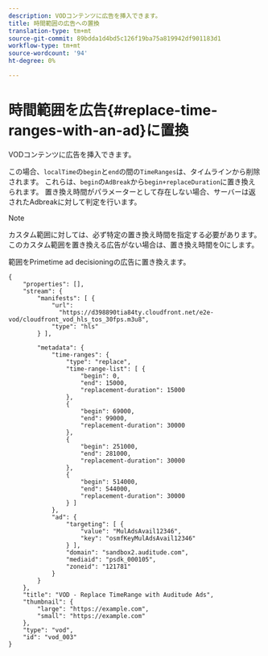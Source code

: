 ```yaml
---
description: VODコンテンツに広告を挿入できます。
title: 時間範囲の広告への置換
translation-type: tm+mt
source-git-commit: 89bdda1d4bd5c126f19ba75a819942df901183d1
workflow-type: tm+mt
source-wordcount: '94'
ht-degree: 0%

---
```



# 時間範囲を広告{#replace-time-ranges-with-an-ad}に置換

VODコンテンツに広告を挿入できます。

この場合、`localTime`の`begin`と`end`の間の`TimeRanges`は、タイムラインから削除されます。 これらは、`begin`の`AdBreak`から`begin+replaceDuration`に置き換えられます。 置き換え時間がパラメーターとして存在しない場合、サーバーは返されたAdbreakに対して判定を行います。

>[!NOTE]
>
>カスタム範囲に対しては、必ず特定の置き換え時間を指定する必要があります。 このカスタム範囲を置き換える広告がない場合は、置き換え時間を0にします。

範囲をPrimetime ad decisioningの広告に置き換えます。

```
{   
    "properties": [],
    "stream": {
        "manifests": [ {
            "url": 
              "https://d398890tia84ty.cloudfront.net/e2e-vod/cloudfront_vod_hls_tos_30fps.m3u8",
            "type": "hls"
        } ],
                 
        "metadata": {
            "time-ranges": {
                "type": "replace",
                "time-range-list": [ {
                    "begin": 0,
                    "end": 15000,
                    "replacement-duration": 15000 
                },
                {
                    "begin": 69000,
                    "end": 99000,
                    "replacement-duration": 30000
                },
                {
                    "begin": 251000,
                    "end": 281000,
                    "replacement-duration": 30000
                },
                {
                    "begin": 514000,
                    "end": 544000,
                    "replacement-duration": 30000
                } ]
            },
            "ad": {
                "targeting": [ {
                    "value": "MulAdsAvail12346",
                    "key": "osmfKeyMulAdsAvail12346"
                } ],
                "domain": "sandbox2.auditude.com",
                "mediaid": "psdk_000105",
                "zoneid": "121781"
            }     
        }
    },   
    "title": "VOD - Replace TimeRange with Auditude Ads",
    "thumbnail": {
        "large": "https://example.com",
        "small": "https://example.com"
    },
    "type": "vod",
    "id": "vod_003"
}
```

